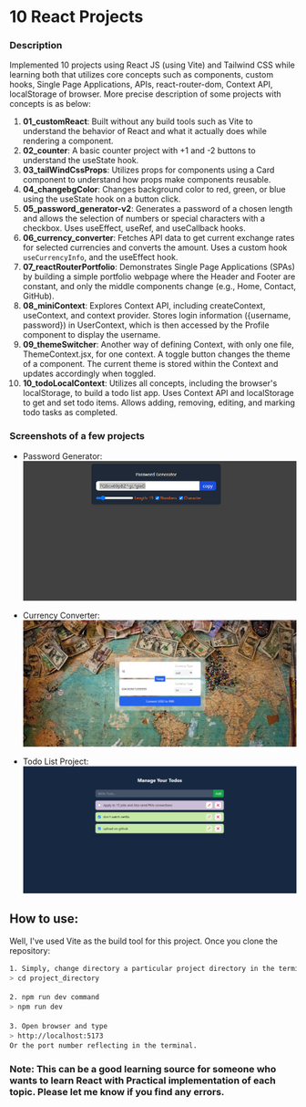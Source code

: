 # 10 React Projects

### Description
Implemented 10 projects using React JS (using Vite) and Tailwind CSS while learning both that utilizes core concepts such as components, custom hooks, Single Page Applications, APIs, react-router-dom, Context API, localStorage of browser.
More precise description of some projects with concepts is as below:

1. **01_customReact**: Built without any build tools such as Vite to understand the behavior of React and what it actually does while rendering a component.
2. **02_counter**: A basic counter project with +1 and -2 buttons to understand the useState hook.
3. **03_tailWindCssProps**: Utilizes props for components using a Card component to understand how props make components reusable.
4. **04_changebgColor**: Changes background color to red, green, or blue using the useState hook on a button click.
5. **05_password_generator-v2**: Generates a password of a chosen length and allows the selection of numbers or special characters with a checkbox. Uses useEffect, useRef, and useCallback hooks.
6. **06_currency_converter**: Fetches API data to get current exchange rates for selected currencies and converts the amount. Uses a custom hook `useCurrencyInfo`, and the useEffect hook.
7. **07_reactRouterPortfolio**: Demonstrates Single Page Applications (SPAs) by building a simple portfolio webpage where the Header and Footer are constant, and only the middle components change (e.g., Home, Contact, GitHub).
8. **08_miniContext**: Explores Context API, including createContext, useContext, and context provider. Stores login information ({username, password}) in UserContext, which is then accessed by the Profile component to display the username.
9. **09_themeSwitcher**: Another way of defining Context, with only one file, ThemeContext.jsx, for one context. A toggle button changes the theme of a component. The current theme is stored within the Context and updates accordingly when toggled.
10. **10_todoLocalContext**: Utilizes all concepts, including the browser's localStorage, to build a todo list app. Uses Context API and localStorage to get and set todo items. Allows adding, removing, editing, and marking todo tasks as completed.

### Screenshots of a few projects
* Password Generator:
![Password Generator screenshot](screenshots/passwordgenerator.png)

* Currency Converter:
![Currency Converter Screenshot](screenshots/currencyconverter.png)

* Todo List Project:
![Todo List Screenshot](screenshots/Todolist.png)

## How to use:
Well, I've used Vite as the build tool for this project. Once you clone the repository:

```sh
1. Simply, change directory a particular project directory in the terminal:
> cd project_directory

2. npm run dev command
> npm run dev

3. Open browser and type
> http://localhost:5173
Or the port number reflecting in the terminal.
```

### Note: This can be a good learning source for someone who wants to learn React with Practical implementation of each topic. Please let me know if you find any errors.
